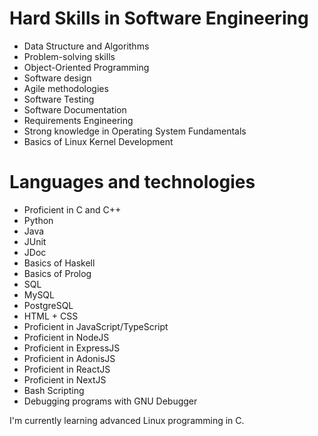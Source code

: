 # Hard Skills in Software Engineering

<ul>
<li>Data Structure and Algorithms</li>
<li>Problem-solving skills</li>
<li>Object-Oriented Programming</li>
<li>Software design</li>
<li>Agile methodologies</li>
<li>Software Testing</li>
<li>Software Documentation</li>
<li>Requirements Engineering</li>
<li>Strong knowledge in Operating System Fundamentals</li>
<li>Basics of Linux Kernel Development</li>
</ul>


# Languages and technologies

<ul>
<li>Proficient in C and C++</li>
<li>Python</li>
<li>Java</li>
<li>JUnit</li>
<li>JDoc</li>
<li>Basics of Haskell</li>
<li>Basics of Prolog</li>
<li>SQL</li>
<li>MySQL</li>
<li>PostgreSQL</li>
<li>HTML + CSS</li>
<li>Proficient in JavaScript/TypeScript</li>
<li>Proficient in NodeJS</li>
<li>Proficient in ExpressJS</li>
<li>Proficient in AdonisJS</li>
<li>Proficient in ReactJS</li>
<li>Proficient in NextJS</li>
<li>Bash Scripting</li>
<li>Debugging programs with GNU Debugger</li>
</ul>

I'm currently learning advanced Linux programming in C.
